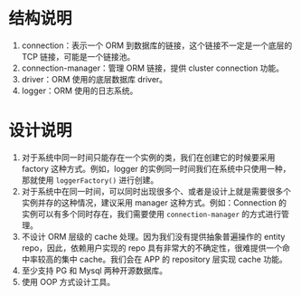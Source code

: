 # 结构说明

1. connection：表示一个 ORM 到数据库的链接，这个链接不一定是一个底层的 TCP 链接，可能是一个链接池。
1. connection-manager：管理 ORM 链接，提供 cluster connection 功能。
1. driver：ORM 使用的底层数据库 driver。
1. logger：ORM 使用的日志系统。

# 设计说明

1. 对于系统中同一时间只能存在一个实例的类，我们在创建它的时候要采用 factory 这种方式。例如，logger 的实例同一时间我们在系统中只使用一种，那就使用 `loggerFactory()` 进行创建。
1. 对于系统中在同一时间，可以同时出现很多个、或者是设计上就是需要很多个实例并存的这种情况，建议采用 manager 这种方式。例如：Connection 的实例可以有多个同时存在，我们需要使用 `connection-manager` 的方式进行管理。
1. 不设计 ORM 层级的 cache 处理。因为我们没有提供抽象普遍操作的 entity repo，因此，依赖用户实现的 repo 具有非常大的不确定性，很难提供一个命中率较高的集中 cache。我们会在 APP 的 repository 层实现 cache 功能。
1. 至少支持 PG 和 Mysql 两种开源数据库。
1. 使用 OOP 方式设计工具。
